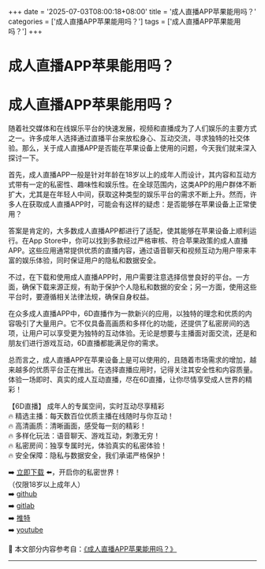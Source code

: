 +++
date = '2025-07-03T08:00:18+08:00'
title = '成人直播APP苹果能用吗？'
categories = ['成人直播APP苹果能用吗？']
tags = ['成人直播APP苹果能用吗？']
+++

# 成人直播APP苹果能用吗？

# 成人直播APP苹果能用吗？

随着社交媒体和在线娱乐平台的快速发展，视频和直播成为了人们娱乐的主要方式之一。许多成年人选择通过直播平台来放松身心、互动交流，寻求独特的社交体验。那么，关于成人直播APP是否能在苹果设备上使用的问题，今天我们就来深入探讨一下。

首先，成人直播APP一般是针对年龄在18岁以上的成年人而设计，其内容和互动方式带有一定的私密性、趣味性和娱乐性。在全球范围内，这类APP的用户群体不断扩大，尤其是在年轻人中间，获取这种类型的娱乐平台的需求不断上升。然而，许多人在获取成人直播APP时，可能会有这样的疑虑：是否能够在苹果设备上正常使用？

答案是肯定的，大多数成人直播APP都进行了适配，使其能够在苹果设备上顺利运行。在App Store中，你可以找到多款经过严格审核、符合苹果政策的成人直播APP。这些应用通常提供优质的直播内容，通过语音聊天和视频互动为用户带来丰富的娱乐体验，同时保证用户的隐私和数据安全。

不过，在下载和使用成人直播APP时，用户需要注意选择信誉良好的平台。一方面，确保下载来源正规，有助于保护个人隐私和数据的安全；另一方面，使用这些平台时，要遵循相关法律法规，确保自身权益。

在众多成人直播APP中，6D直播作为一款新兴的应用，以独特的理念和优质的内容吸引了大量用户。它不仅具备高画质和多样化的功能，还提供了私密房间的选项，让用户可以享受更为独特的互动体验。无论是想要与主播面对面交流，还是和朋友们进行游戏互动，6D直播都能满足你的需求。

总而言之，成人直播APP在苹果设备上是可以使用的，且随着市场需求的增加，越来越多的优质平台正在推出。在选择直播应用时，记得关注其安全性和内容质量。体验一场即时、真实的成人互动直播，尽在6D直播，让你尽情享受成人世界的精彩！

【6D直播】
成年人的专属空间，实时互动尽享精彩  
🔥 精选主播：每天数百位优质主播在线随时与你互动！  
🔥 高清画质：清晰画面，感受每一刻的精彩！  
🔥 多样化玩法：语音聊天、游戏互动，刺激无穷！  
🔥 私密房间：独享专属时光，体验真实的私密体验！  
🔥 安全保障：隐私与数据安全，我们承诺严格保护！  

➡️ [立即下载](https://down123.s3.ap-east-1.amazonaws.com/down/down.html?channelCode=blog) ⬅️，开启你的私密世界！  
（仅限18岁以上成年人）  
➡️ [github](https://aldult-live.github.io/)  
➡️ [gitlab](https://seo-09598d.gitlab.io/)  
➡️ [推特](https://x.com/wegame33)  
➡️ [youtube](https://www.youtube.com/@6Dlive)


📘 本文部分内容参考自：[《成人直播APP苹果能用吗？》](https://github.com/wushiduhuivv/wushi)

---
